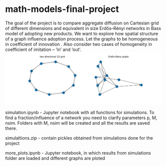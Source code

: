 # math-models-final-project

The goal of the project is to compare aggregate diffusion on Cartesian grid of different dimensions and equivalent in size Erdős–Rényi networks in Bass model of adopting new products.  We want to explore how spatial structure of a graph influence adoption process. Let the graphs to be homogeneous in coefficient of innovation . Also consider two cases of homogeneity in coefficient of imitation  – ‘in’ and ‘out’. 
![My Image](demonstration_1D.jpg)


 simulation.ipynb - Jupyter notebook with all functions for simulations. To find a fraction/influence of a network you need to clarify parameters p, M, nsim. Folders with M, nsim will be created and all the results are saved there.
 
 simulaltions.zip - contain pickles obtained from simulations done for the project

 more_plots.ipynb - Jupyter notebook, in which results from simulations folder are loaded and different graphs are ploted
